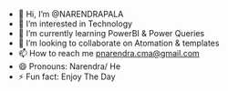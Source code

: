 - 👋 Hi, I’m @NARENDRAPALA
- 👀 I’m interested in Technology
- 🌱 I’m currently learning PowerBI & Power Queries
- 💞️ I’m looking to collaborate on Atomation & templates
- 📫 How to reach me pnarendra.cma@gmail.com
- 😄 Pronouns: Narendra/ He
- ⚡ Fun fact: Enjoy The Day

<!---
NARENDRAPALA/NARENDRAPALA is a ✨ special ✨ repository because its `README.md` (this file) appears on your GitHub profile.
You can click the Preview link to take a look at your changes.
--->

